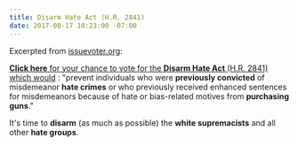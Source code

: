 ```yaml
---
title: Disarm Hate Act (H.R. 2841)
date: 2017-08-17 10:23:00 -07:00
---
```


Excerpted from [issuevoter.org](http://issuevoter.org/):

[**Click here** for your chance to vote for the **Disarm Hate Act** (H.R. 2841) which would](https://issuevoter.org/bills/1824/hr2841-115-disarm-hate-act-h-r-2841) :
"prevent individuals who were **previously convicted** of misdemeanor **hate crimes** or who previously received enhanced sentences for misdemeanors because of hate or bias-related motives from **purchasing guns**."

It's time to **disarm** (as much as possible) the **white supremacists** and all other **hate groups**.  